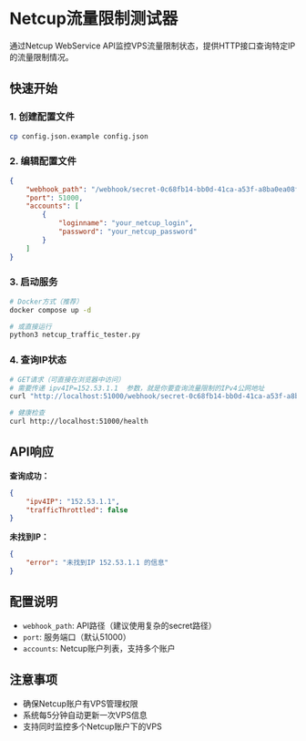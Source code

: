 # Netcup流量限制测试器

通过Netcup WebService API监控VPS流量限制状态，提供HTTP接口查询特定IP的流量限制情况。

## 快速开始

### 1. 创建配置文件
```bash
cp config.json.example config.json
```

### 2. 编辑配置文件
```json
{
    "webhook_path": "/webhook/secret-0c68fb14-bb0d-41ca-a53f-a8ba0ea08fae",
    "port": 51000,
    "accounts": [
        {
            "loginname": "your_netcup_login",
            "password": "your_netcup_password"
        }
    ]
}
```

### 3. 启动服务
```bash
# Docker方式（推荐）
docker compose up -d

# 或直接运行
python3 netcup_traffic_tester.py
```

### 4. 查询IP状态
```bash
# GET请求（可直接在浏览器中访问）
# 需要传递 ipv4IP=152.53.1.1  参数，就是你要查询流量限制的IPv4公网地址
curl "http://localhost:51000/webhook/secret-0c68fb14-bb0d-41ca-a53f-a8ba0ea08fae?ipv4IP=152.53.1.1"

# 健康检查
curl http://localhost:51000/health
```

## API响应

**查询成功：**
```json
{
    "ipv4IP": "152.53.1.1",
    "trafficThrottled": false
}
```

**未找到IP：**
```json
{
    "error": "未找到IP 152.53.1.1 的信息"
}
```

## 配置说明

- `webhook_path`: API路径（建议使用复杂的secret路径）
- `port`: 服务端口（默认51000）
- `accounts`: Netcup账户列表，支持多个账户

## 注意事项

- 确保Netcup账户有VPS管理权限
- 系统每5分钟自动更新一次VPS信息
- 支持同时监控多个Netcup账户下的VPS 